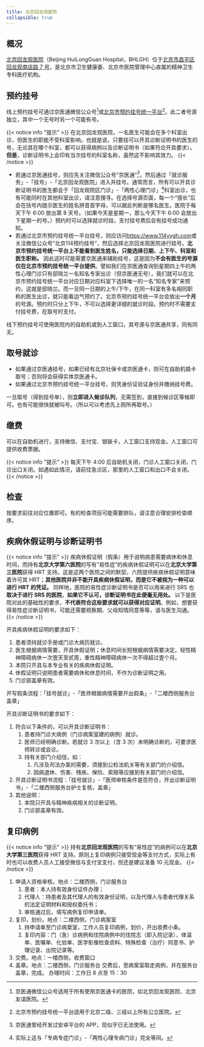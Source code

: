 ```yaml
---
title: 北京回龙观医院
collapsible: true
---
```


## 概况

[北京回龙观医院](https://bhlgh.com)（Beijing HuiLongGuan Hospital，BHLGH）位于[北京市昌平区回龙观南店路 7 号](https://amap.com/place/B000A0989A)，是北京市卫生健康委、北京市医院管理中心直属的精神卫生专科医疗机构。

## 预约挂号

线上预约挂号可通过京医通微信公众号[^1]或[北京市预约挂号统一平台](https://www.114yygh.com)[^2]。此二者号源独立，其中一个无号时另一个可能有号。

{{< notice info "提示" >}}
在北京回龙观医院，一名医生可能会在多个科室出诊，但医生的职能不受科室影响。也就是说，只要挂可以开具诊断证明书的医生的号，无论其在哪个科室，都可以获得病例以及诊断证明书（如果符合开具要求）。**但是**，诊断证明书上会印有当次挂号的科室名称，虽然这不影响其效力。
{{< /notice >}}

-	若通过京医通挂号，则应先关注微信公众号“京医通”[^3]，然后通过「就诊服务」-「挂号」-「北京回龙观医院」进入并挂号。通常而言，所有可以开具诊断证明书的医生都会于「回龙观院区门诊」-「两性心理门诊」[^4]科室出诊，也有可能同时在其他科室出诊，请注意搜寻。在选择号源页面，每一个“擅长”后会在括号内提示医生的姓名拼音首字母，可以据此判断是哪名医生。医院于每天下午 6:00 放出第 8 天号。（如果今天是星期一，那么今天下午 6:00 会放出下星期一的号。）预约时可以选择就诊时段，支付挂号费后会有挂号成功通知。
-	若通过北京市预约挂号统一平台挂号，则应访问<https://www.114yygh.com>或关注微信公众号“北京114预约挂号”，然后选择北京回龙观医院进行挂号。**北京市预约挂号统一平台上不能看到医生姓名，只能选择日期、上下午、科室和医生职称。** 因此这时可能需要京医通来辅助挂号，这是因为**不会有医生的号源仅在北京市预约挂号统一平台提供**。譬如我们在京医通查询到星期四上午的两性心理门诊只有邸晓兰一名知名专家出诊（但京医通无号），我们就可以在北京市预约挂号统一平台对应日期对应科室下选择唯一的一名“知名专家”来预约，这就是邸晓兰。而一旦同一日期的上午/下午，在同一科室有多名相同职称的医生出诊，就只能看运气预约了。北京市预约挂号统一平台会放出**一个月**的号源。预约时只分上下午，不可以选择更详细的就诊时段。预约时不需要支付挂号费，在取号时支付。

线下预约挂号可使用医院内的自助机或到人工窗口，其号源与京医通共享，同有同无。

## 取号就诊

-	如果通过京医通挂号，如果已经有北京社保卡或京医通卡，则可在自助机插卡取号；否则将会获得实体京医通卡。
-	如果通过北京市预约挂号统一平台挂号，则凭身份证验证身份并缴纳挂号费。

一旦取号（得到挂号单），则**立即进入候诊队列**，无需签到，直接到候诊区等候即可。也有可能很快就被叫号。（所以可以考虑先上厕所再取号。）

## 缴费

可以在自助机进行，支持微信、支付宝、银联卡，人工窗口支持现金。人工窗口可提供收费票据。

{{< notice info "提示" >}}
每天下午 4:00 后自助机关闭，门诊人工窗口关闭，门诊出口关闭。如遇如此情况，请前往急诊区，那里的人工窗口和出口不会关闭。
{{< /notice >}}

## 检查

按要求前往对应位置即可。有的检查项目可能需要排队，请注意合理安排检查顺序。

## 疾病休假证明与诊断证明书

{{< notice info "提示" >}}
疾病休假证明（假条）用于说明病患需要病休和休息时间，而持有**北京大学第六医院**的写有“易性症”的疾病休假证明可以在**北京大学第三医院**获得 HRT 支持。这是这两个医院之间的默契，六院提供疾病休假证明意味着许可其 HRT；**其他医院并非不能开具疾病休假证明，而是它不被视为一种可以进行 HRT 的凭证。** 同样地，医院的易性症诊断证明书是否可以用来进行 SRS 也**取决于进行 SRS 的医院**，**如果它不认可，诊断证明书在此便毫无用处。** 以下是医院对此的基础性的要求，**不代表符合这些要求就可以获得对应证明**。例如，想要获得易性症诊断证明书，可能还需要观察期、父母知情同意等等，请与医生沟通。
{{< /notice >}}

开具疾病休假证明的要求如下：

1.	患者须持就诊手册或门诊大病历就诊。
1.	医生根据病情需要，开具休假证明；休息时间长短根据病情需要决定。轻性精神障碍病休一次壹天至贰周，重性精神障碍病休一次不得超过壹个月。
1.	本院只开具与本专业有关的疾病休假证明。
1.	休假证明只说明患者需要病休和休息时间，不作为诊断证明之用。
1.	门诊部盖章有效。

开写假条流程：「挂号就诊」-「医师根据病情需要开出假条」-「二楼西侧服务台盖章」

开具诊断证明书的要求如下：

1.	符合以下条件的，可以开具诊断证明书：
	1.	患者持门诊大病例（门诊病案室建的病例）就诊。
	1.	医师已经明确诊断。若就诊 3 次以上（含 3 次）未明确诊断的，可要求医师转诊或会诊。
	1.	持有关部门介绍信，如：
		1.	凡涉及司法办案的需要，须接到公检法机关等有关部门的介绍信。
		1.	因病退休、伤害、残疾、保险、索赔等应接到有关部门的介绍信。
1.	开具诊断证明书流程：「挂号就诊」-「医师审核条件是否符合，开出诊断证明书」-「二楼西侧服务台护士复核，盖章」
1.	其他说明：
	1.	本院只开具与精神疾病相关的诊断证明。
	1.	门诊部盖章有效。

## 复印病例

{{< notice info "提示" >}}
持有**北京回龙观医院**的写有“易性症”的病例可以在**北京大学第三医院**获得 HRT 支持。原则上复印病例只接受现金等支付方式，实际上有时也可以收费人员人工接受微信与支付宝支付，但还是建议准备 10 元现金。
{{< /notice >}}

1.	申请人资格审核。地点：二楼西侧，门诊服务台
	1.	患者：本人持有效身份证件办理；
	1.	代理人：持患者及其代理人的有效身份证明，以及代理人与患者代理关系的法定证明材料和授权委托书；
	1.	审核通过后，填写病例复印申请单。
1.	复印，划价。地点：二楼西侧，门诊病案室
	1.	持申请单至门诊病案室，工作人员复印病例，划价，开出收费小条。
	1.	复印内容：门（急）诊病例和住院病例中的住院志（即入院记录），体温单、医嘱单、化验单、医学影像检查资料、特殊检查（治疗）同意书、护理记录、出院记录等。
1.	交费。地点：一楼西侧，收费窗口
1.	盖章。地点：二楼西侧，门诊服务台
	交费后，至病案室取走病例，并在服务台盖章，完成。
	办理时间：工作日 8 点至 15：30
[^1]: 京医通微信公众号适用于所有使用京医通卡的医院，如北京回龙观医院、北京友谊医院。
[^2]: 北京市预约挂号统一平台适用于北京二级、三级以上所有公立医院。
[^3]: 京医通曾经开发过安卓平台的 APP，现似乎已无法使用。
[^4]: 实际上这与「专病专症门诊」-「两性心理专病门诊」完全等同。
